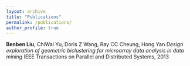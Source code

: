 ```yaml
---
layout: archive
title: "Publications"
permalink: /publications/
author_profile: true
---
```


**Benben Liu**, ChiWai Yu, Doris Z Wang, Ray CC Cheung, Hong Yan
*Design exploration of geometric biclustering for microarray data analysis in data mining*
IEEE Transactions on Parallel and Distributed Systems, 2013

